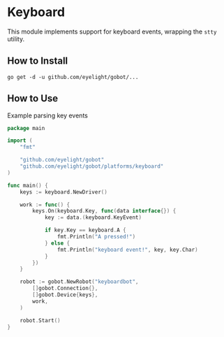 # Keyboard

This module implements support for keyboard events, wrapping the `stty` utility.

## How to Install

```
go get -d -u github.com/eyelight/gobot/...
```

## How to Use

Example parsing key events

```go
package main

import (
	"fmt"

	"github.com/eyelight/gobot"
	"github.com/eyelight/gobot/platforms/keyboard"
)

func main() {
	keys := keyboard.NewDriver()

	work := func() {
		keys.On(keyboard.Key, func(data interface{}) {
			key := data.(keyboard.KeyEvent)

			if key.Key == keyboard.A {
				fmt.Println("A pressed!")
			} else {
				fmt.Println("keyboard event!", key, key.Char)
			}
		})
	}

	robot := gobot.NewRobot("keyboardbot",
		[]gobot.Connection{},
		[]gobot.Device{keys},
		work,
	)

	robot.Start()
}
```
